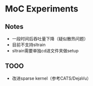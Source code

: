 # MoC Experiments

## Notes
- 一段时间后吞吐量下降（疑似散热问题）
- 目前不支持sltrain
- sltrain需要单独cd进文件夹做setup

## TOOO
- 改进sparse kernel（参考CATS/DejaVu）
